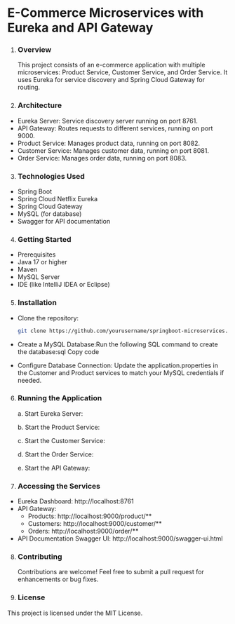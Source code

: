 # E-Commerce Microservices with Eureka and API Gateway

1. ### Overview
   This project consists of an e-commerce application with multiple microservices: Product Service, Customer Service, and Order Service. It uses Eureka for service discovery and Spring Cloud Gateway for routing.

2. ### Architecture
- Eureka Server: Service discovery server running on port 8761.
- API Gateway: Routes requests to different services, running on port 9000.
- Product Service: Manages product data, running on port 8082.
- Customer Service: Manages customer data, running on port 8081.
- Order Service: Manages order data, running on port 8083.

3. ### Technologies Used
- Spring Boot
- Spring Cloud Netflix Eureka
- Spring Cloud Gateway
- MySQL (for database)
- Swagger for API documentation
4. ### Getting Started
- Prerequisites
- Java 17 or higher
- Maven
- MySQL Server
- IDE (like IntelliJ IDEA or Eclipse)

5. ### Installation
- Clone the repository:

   ```bash
   git clone https://github.com/yourusername/springboot-microservices.git
- Create a MySQL Database:Run the following SQL command to create the database:sql Copy code

- Configure Database Connection: Update the application.properties in the Customer and Product services to match your MySQL credentials if needed.

6. ### Running the Application

   a. Start Eureka Server:

   b. Start the Product Service:

   c. Start the Customer Service:

   d. Start the Order Service:

   e. Start the API Gateway:

7. ### Accessing the Services
- Eureka Dashboard: http://localhost:8761
- API Gateway:
  - Products: http://localhost:9000/product/**
  - Customers: http://localhost:9000/customer/**
  - Orders: http://localhost:9000/order/**
- API Documentation
Swagger UI: http://localhost:9000/swagger-ui.html

8. ### Contributing
   Contributions are welcome! Feel free to submit a pull request for enhancements or bug fixes.

9. ### License
This project is licensed under the MIT License.